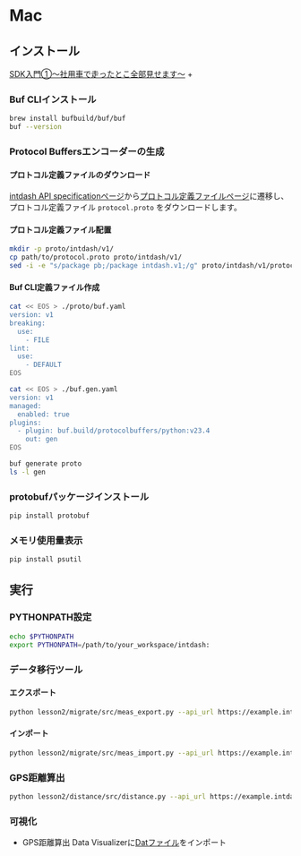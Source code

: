 # Mac

## インストール

[SDK入門①〜社用車で走ったとこ全部見せます〜](../../lesson1/docs/setup_mac.md) +

### Buf CLIインストール

```sh
brew install bufbuild/buf/buf
buf --version
```
### Protocol Buffersエンコーダーの生成

#### プロトコル定義ファイルのダウンロード
[intdash API specificationページ](https://docs.intdash.jp/api/intdash-api/v2.7.0/spec_public.html#tag/MeasurementService_Measurement-Sequences/operation/createProjectMeasurementSequenceChunks)から[プロトコル定義ファイルページ](https://docs.intdash.jp/api/measurement/v1.18/proto/index.html)に遷移し、プロトコル定義ファイル `protocol.proto` をダウンロードします。


#### プロトコル定義ファイル配置
```sh
mkdir -p proto/intdash/v1/ 
cp path/to/protocol.proto proto/intdash/v1/  
sed -i -e "s/package pb;/package intdash.v1;/g" proto/intdash/v1/protocol.proto
```

#### Buf CLI定義ファイル作成
```sh
cat << EOS > ./proto/buf.yaml
version: v1
breaking:
  use:
    - FILE
lint:
  use:
    - DEFAULT
EOS

cat << EOS > ./buf.gen.yaml
version: v1
managed:
  enabled: true
plugins:
  - plugin: buf.build/protocolbuffers/python:v23.4
    out: gen
EOS

buf generate proto
ls -l gen
```
### protobufパッケージインストール
```sh
pip install protobuf
```

### メモリ使用量表示
```sh
pip install psutil
```

## 実行
### PYTHONPATH設定
```sh
echo $PYTHONPATH
export PYTHONPATH=/path/to/your_workspace/intdash:
```

### データ移行ツール
#### エクスポート
```sh
python lesson2/migrate/src/meas_export.py --api_url https://example.intdash.jp --api_token <YOUR_API_TOKEN> --project_uuid <YOUR_PROJECT_UUID> --meas_uuid <YOUR_MEAS_UUID>
```

#### インポート
```sh
python lesson2/migrate/src/meas_import.py --api_url https://example.intdash.jp --api_token <YOUR_API_TOKEN> --project_uuid <YOUR_PROJECT_UUID> --edge_uuid <YOUR_EDGE_UUID> --src_file <EXPORTED_JSON_FILE>
```

### GPS距離算出
```sh
python lesson2/distance/src/distance.py --api_url https://example.intdash.jp --api_token <YOUR_API_TOKEN> --project_uuid <YOUR_PROJECT_UUID> --meas_uuid <YOUR_MEAS_UUID>
```

### 可視化
- GPS距離算出
Data Visualizerに[Datファイル](../distance/dat/Distance.dat)をインポート
